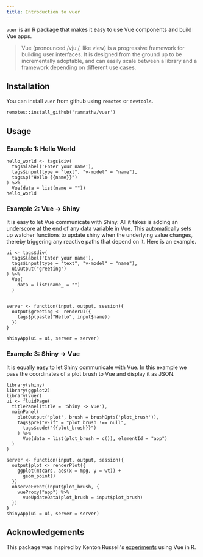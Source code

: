 ```yaml
---
title: Introduction to vuer
---
```


`vuer` is an R package that makes it easy to use Vue components and build Vue apps.

> Vue (pronounced /vjuː/, like view) is a progressive framework for building user interfaces. It is designed from the ground up to be incrementally adoptable, and can easily scale between a library and a framework depending on different use cases.


## Installation

You can install `vuer` from github using `remotes` or `devtools`.

```{r}
remotes::install_github('ramnathv/vuer')
```

## Usage

### Example 1: Hello World

```{r}
hello_world <- tags$div(
  tags$label('Enter your name'),
  tags$input(type = "text", "v-model" = "name"),
  tags$p("Hello {{name}}")
) %>% 
  Vue(data = list(name = ""))
hello_world
```


### Example 2: Vue -> Shiny

It is easy to let Vue communicate with Shiny. All it takes is adding an underscore at the end of any data variable in Vue. This automatically sets up watcher functions to update shiny when the underlying value changes, thereby triggering any reactive paths that depend on it. Here is an example.

```{r}
ui <- tags$div(
  tags$label('Enter your name'),
  tags$input(type = "text", "v-model" = "name"),
  uiOutput("greeting")
) %>% 
  Vue(
    data = list(name_ = "")
  )


server <- function(input, output, session){
  output$greeting <- renderUI({
    tags$p(paste("Hello", input$name))
  })
}

shinyApp(ui = ui, server = server)
```


### Example 3: Shiny -> Vue

It is equally easy to let Shiny communicate with Vue. In this example we pass the coordinates of a plot brush to Vue and display it as JSON. 

```{r}
library(shiny)
library(ggplot2)
library(vuer)
ui <- fluidPage(
  titlePanel(title = 'Shiny -> Vue'),
  mainPanel(
    plotOutput('plot', brush = brushOpts('plot_brush')),
    tags$pre("v-if" = "plot_brush !== null", 
      tags$code("{{plot_brush}}")
    ) %>% 
      Vue(data = list(plot_brush = c()), elementId = "app")
  )
)

server <- function(input, output, session){
  output$plot <- renderPlot({
    ggplot(mtcars, aes(x = mpg, y = wt)) +
      geom_point()
  })
  observeEvent(input$plot_brush, {
    vueProxy("app") %>% 
      vueUpdateData(plot_brush = input$plot_brush)
  })
}
shinyApp(ui = ui, server = server)
```

## Acknowledgements

This package was inspired by Kenton Russell's [experiments](https://github.com/timelyportfolio/vueR) using Vue in R. 
